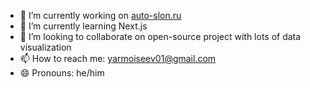 - 🔭 I’m currently working on [auto-slon.ru](https://auto-slon.ru/)
- 🌱 I’m currently learning Next.js
- 👯 I’m looking to collaborate on open-source project with lots of data visualization
- 📫 How to reach me: yarmoiseev01@gmail.com
- 😄 Pronouns: he/him
